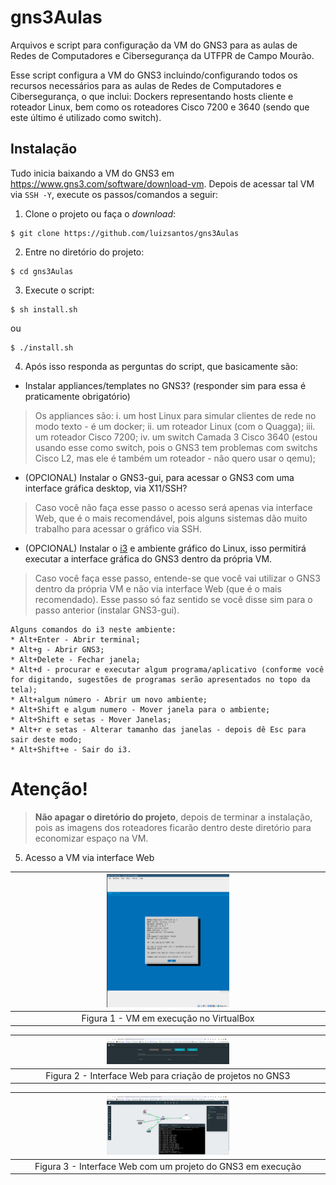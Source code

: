 # gns3Aulas
Arquivos e script para configuração da VM do GNS3 para as aulas de Redes de Computadores e Cibersegurança da UTFPR de Campo Mourão.

Esse script configura a VM do GNS3 incluindo/configurando todos os recursos necessários para as aulas de Redes de Computadores e Cibersegurança, o que inclui: Dockers representando hosts cliente e roteador Linux, bem como os roteadores Cisco 7200 e 3640 (sendo que este último é utilizado como switch).

## Instalação

Tudo inicia baixando a VM do GNS3 em <https://www.gns3.com/software/download-vm>. Depois de acessar tal VM via ``SSH -Y``, execute os passos/comandos a seguir:


1. Clone o projeto ou faça o _download_:

```console
$ git clone https://github.com/luizsantos/gns3Aulas
```

2. Entre no diretório do projeto:

```console
$ cd gns3Aulas
```

3. Execute o script:

```console
$ sh install.sh
```

ou

```console
$ ./install.sh
```

4. Após isso responda as perguntas do script, que basicamente são:

* Instalar appliances/templates no GNS3? (responder sim para essa é praticamente obrigatório)

> Os appliances são:
> i. um host Linux para simular clientes de rede no modo texto - é um docker;
> ii. um roteador Linux (com o Quagga); iii. um roteador Cisco 7200;
> iv. um switch Camada 3 Cisco 3640 (estou usando esse como switch, pois o GNS3 tem problemas com switchs Cisco L2, mas ele é também um roteador - não quero usar o qemu);

* (OPCIONAL) Instalar o GNS3-gui, para acessar o GNS3 com uma interface gráfica desktop, via X11/SSH?

> Caso você não faça esse passo o acesso será apenas via interface Web, que é o mais recomendável, pois alguns sistemas dão muito trabalho para acessar o gráfico via SSH.

* (OPCIONAL) Instalar o [i3](https://i3wm.org/) e ambiente gráfico do Linux, isso permitirá executar a interface gráfica do GNS3 dentro da própria VM.

> Caso você faça esse passo, entende-se que você vai utilizar o GNS3 dentro da própria VM e não via interface Web (que é o mais recomendado). Esse passo só faz sentido se você disse sim para o passo anterior (instalar GNS3-gui).

    Alguns comandos do i3 neste ambiente:
    * Alt+Enter - Abrir terminal;
    * Alt+g - Abrir GNS3;
    * Alt+Delete - Fechar janela;
    * Alt+d - procurar e executar algum programa/aplicativo (conforme você for digitando, sugestões de programas serão apresentados no topo da tela);
    * Alt+algum número - Abrir um novo ambiente;
    * Alt+Shift e algum numero - Mover janela para o ambiente;
    * Alt+Shift e setas - Mover Janelas;
    * Alt+r e setas - Alterar tamanho das janelas - depois dê Esc para sair deste modo;
    * Alt+Shift+e - Sair do i3.

# Atenção!
> __Não apagar o diretório do projeto__, depois de terminar a instalação, pois as imagens dos roteadores ficarão dentro deste diretório para economizar espaço na VM.

5. Acesso a VM via interface Web

| <img src="img/vm.png" alt="image" width="40%" height="auto"> |
|:--:|
| Figura 1 - VM em execução no VirtualBox |

| <img src="img/web1.png" alt="image" width="40%" height="auto"> |
|:--:|
| Figura 2 - Interface Web para criação de projetos no GNS3 |

| <img src="img/web2.png" alt="image" width="40%" height="auto"> |
|:--:|
| Figura 3 - Interface Web com um projeto do GNS3 em execução |
